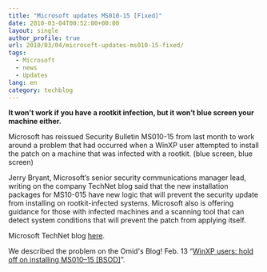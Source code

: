 ```yaml
---
title: "Microsoft updates MS010-15 [Fixed]"
date: 2010-03-04T00:52:00+00:00
layout: single
author_profile: true
url: 2010/03/04/microsoft-updates-ms010-15-fixed/
tags:
  - Microsoft
  - news
  - Updates
lang: en
category: techblog
---
```

**It won’t work if you have a rootkit infection, but it won’t blue screen your machine either.**

Microsoft has reissued Security Bulletin MS010-15 from last month to work around a problem that had occurred when a WinXP user attempted to install the patch on a machine that was infected with a rootkit. (blue screen, blue screen)

Jerry Bryant, Microsoft’s senior security communications manager lead, writing on the company TechNet blog said that the new installation packages for MS10-015 have new logic that will prevent the security update from installing on rootkit-infected systems. Microsoft also is offering guidance for those with infected machines and a scanning tool that can detect system conditions that will prevent the patch from applying itself.

Microsoft TechNet blog [here](http://blogs.technet.com/msrc/archive/2010/03/02/update-ms10-015-security-update-re-released-with-new-detection-logic.aspx).

We described the problem on the Omid's Blog! Feb. 13 “[WinXP users: hold off on installing MS010–15 \[BSOD\]](http://boelectronic.blogspot.com/2010/02/winxp-users-hold-off-on-installing.html)”.